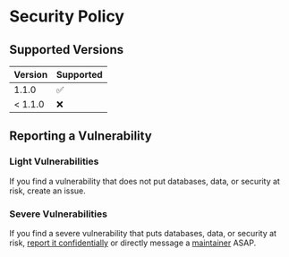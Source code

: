 # Security Policy

## Supported Versions

| Version | Supported          |
| ------- | ------------------ |
| 1.1.0   | :white_check_mark: |
| < 1.1.0   | :x:              |

## Reporting a Vulnerability

### Light Vulnerabilities
If you find a vulnerability that does not put databases, data, or security at risk, create an issue.

### Severe Vulnerabilities
If you find a severe vulnerability that puts databases, data, or security at risk, [report it confidentially](https://github.com/bboonstra/Effortless/security/advisories/new) or directly message a [maintainer](https://github.com/bboonstra) ASAP.
